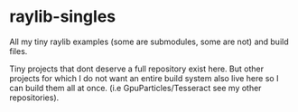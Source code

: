 # raylib-singles
All my tiny raylib examples (some are submodules, some are not) and build files.

Tiny projects that dont deserve a full repository exist here. But other projects for which I do not want an entire build system also live here so I can build them all at once. (i.e GpuParticles/Tesseract see my other repositories).